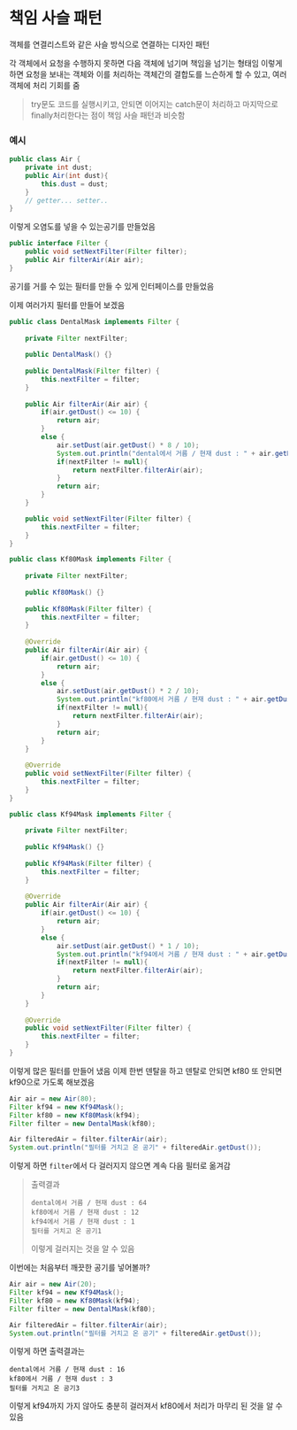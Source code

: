# 책임 사슬 패턴

객체를 연결리스트와 같은 사슬 방식으로 연결하는 디자인 패턴

각 객체에서 요청을 수행하지 못하면 다음 객체에 넘기며 책임을 넘기는 형태임
이렇게 하면 요청을 보내는 객체와 이를 처리하는 객체간의 결합도를 느슨하게 할 수 있고, 여러 객체에 처리 기회를 줌

> try문도 코드를 실행시키고, 안되면 이어지는 catch문이 처리하고 마지막으로 finally처리한다는 점이 책임 사슬 패턴과 비슷함

### 예시

```java
public class Air {
    private int dust;
    public Air(int dust){
        this.dust = dust;
    }
    // getter... setter..
}
```

이렇게 오염도를 넣을 수 있는공기를 만들었음

```java
public interface Filter {
    public void setNextFilter(Filter filter);
    public Air filterAir(Air air);
}
```

공기를 거를 수 있는 필터를 만들 수 있게 인터페이스를 만들었음

이제 여러가지 필터를 만들어 보겠음

```java
public class DentalMask implements Filter {
    
    private Filter nextFilter;
    
    public DentalMask() {}
    
    public DentalMask(Filter filter) {
        this.nextFilter = filter;
    }
    
    public Air filterAir(Air air) {
        if(air.getDust() <= 10) {
            return air;
        }
        else {
            air.setDust(air.getDust() * 8 / 10);
            System.out.println("dental에서 거름 / 현재 dust : " + air.getDust());
            if(nextFilter != null){
            	return nextFilter.filterAir(air);
            }
            return air;
        }
    }

	public void setNextFilter(Filter filter) {
		this.nextFilter = filter;
	}
}
```

```java
public class Kf80Mask implements Filter {
    
    private Filter nextFilter;
    
    public Kf80Mask() {}
    
    public Kf80Mask(Filter filter) {
        this.nextFilter = filter;
    }
    
    @Override
    public Air filterAir(Air air) {
        if(air.getDust() <= 10) {
            return air;
        }
        else {
            air.setDust(air.getDust() * 2 / 10);
            System.out.println("kf80에서 거름 / 현재 dust : " + air.getDust());
            if(nextFilter != null){
            	return nextFilter.filterAir(air);
            }
            return air;
        }
    }
    
    @Override
    public void setNextFilter(Filter filter) {
		this.nextFilter = filter;
	}
}
```

```java
public class Kf94Mask implements Filter {
    
    private Filter nextFilter;
    
    public Kf94Mask() {}
    
    public Kf94Mask(Filter filter) {
        this.nextFilter = filter;
    }
    
    @Override
    public Air filterAir(Air air) {
        if(air.getDust() <= 10) {
            return air;
        }
        else {
            air.setDust(air.getDust() * 1 / 10);
            System.out.println("kf94에서 거름 / 현재 dust : " + air.getDust());
            if(nextFilter != null){
            	return nextFilter.filterAir(air);
            }
            return air;
        }
    }
    
    @Override
    public void setNextFilter(Filter filter) {
		this.nextFilter = filter;
	}
}
```

이렇게 많은 필터를 만들어 냈음
이제 한번 덴탈을 하고 덴탈로 안되면 kf80 또 안되면 kf90으로 가도록 해보겠음

```java
Air air = new Air(80);
Filter kf94 = new Kf94Mask();
Filter kf80 = new Kf80Mask(kf94);
Filter filter = new DentalMask(kf80);

Air filteredAir = filter.filterAir(air);
System.out.println("필터를 거치고 온 공기" + filteredAir.getDust());
```

이렇게 하면 `filter`에서 다 걸러지지 않으면 계속 다음 필터로 옮겨감

> 출력결과
>
> ```console
> dental에서 거름 / 현재 dust : 64
> kf80에서 거름 / 현재 dust : 12
> kf94에서 거름 / 현재 dust : 1
> 필터를 거치고 온 공기1
> ```
>
> 이렇게 걸러지는 것을 알 수 있음

이번에는 처음부터 깨끗한 공기를 넣어볼까?

```java
Air air = new Air(20);
Filter kf94 = new Kf94Mask();
Filter kf80 = new Kf80Mask(kf94);
Filter filter = new DentalMask(kf80);

Air filteredAir = filter.filterAir(air);
System.out.println("필터를 거치고 온 공기" + filteredAir.getDust());
```

이렇게 하면 출력결과는

```console
dental에서 거름 / 현재 dust : 16
kf80에서 거름 / 현재 dust : 3
필터를 거치고 온 공기3
```

이렇게 kf94까지 가지 않아도 충분히 걸러져서 kf80에서 처리가 마무리 된 것을 알 수 있음